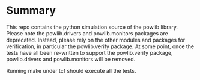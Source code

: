 # Summary

This repo contains the python simulation source of the powlib library. Please note the powlib.drivers and powlib.monitors packages are deprecated. Instead, please rely on the other modules and packages for verification, in particular the powlib.verify package. At some point, once the tests have all been re-written to support the powlib.verify package, powlib.drivers and powlib.monitors will be removed. 

Running make under tcf should execute all the tests.